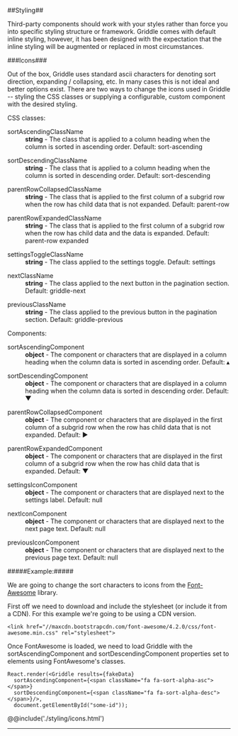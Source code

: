 ##Styling##

Third-party components should work with your styles rather than force you into specific styling structure or framework. Griddle comes with default inline styling, however, it has been designed with the expectation that the inline styling will be augmented or replaced in most circumstances.

###Icons###

Out of the box, Griddle uses standard ascii characters for denoting sort direction, expanding / collapsing, etc. In many cases this is not ideal and better options exist. There are two ways to change the icons used in Griddle -- styling the CSS classes or supplying a configurable, custom component with the desired styling.

CSS classes:

<dl>
  <dt>sortAscendingClassName</dt>
  <dd><strong>string</strong> - The class that is applied to a column heading when the column is sorted in ascending order. Default: sort-ascending</dd>
</dl>

<dl>
  <dt>sortDescendingClassName</dt>
  <dd><strong>string</strong> - The class that is applied to a column heading when the column is sorted in descending order. Default: sort-descending</dd>
</dl>

<dl>
  <dt>parentRowCollapsedClassName</dt>
  <dd><strong>string</strong> - The class that is applied to the first column of a subgrid row when the row has child data that is not expanded. Default: parent-row</dd>
</dl>

<dl>
  <dt>parentRowExpandedClassName</dt>
  <dd><strong>string</strong> - The class that is applied to the first column of a subgrid row when the row has child data and the data is expanded. Default: parent-row expanded</dd>
</dl>

<dl>
  <dt>settingsToggleClassName</dt>
  <dd><strong>string</strong> - The class applied to the settings toggle. Default: settings</dd>
</dl>

<dl>
  <dt>nextClassName</dt>
  <dd><strong>string</strong> - The class applied to the next button in the pagination section. Default: griddle-next</dd>
</dl>

<dl>
  <dt>previousClassName</dt>
  <dd><strong>string</strong> - The class applied to the previous button in the pagination section. Default: griddle-previous</dd>
</dl>

Components:

<dl>
<dt>sortAscendingComponent</dt>
<dd><strong>object</strong> - The component or characters that are displayed in a column heading when the column data is sorted in ascending order. Default: ▴</dd>
</dl>

<dl>
<dt>sortDescendingComponent</dt>
<dd><strong>object</strong> - The component or characters that are displayed in a column heading when the column data is sorted in descending order. Default: ▼</dd>
</dl>

<dl>
<dt>parentRowCollapsedComponent</dt>
<dd><strong>object</strong> - The component or characters that are displayed in the first column of a subgrid row when the row has child data that is not expanded. Default: ▶</dd>
</dl>

<dl>
<dt>parentRowExpandedComponent</dt>
<dd><strong>object</strong> - The component or characters that are displayed in the first column of a subgrid row when the row has child data that is expanded. Default: ▼</dd>
</dl>

<dl>
<dt>settingsIconComponent</dt>
<dd><strong>object</strong> - The component or characters that are displayed next to the settings label. Default: null
</dl>

<dl>
<dt>nextIconComponent</dt>
<dd><strong>object</strong> - The component or characters that are displayed next to the next page text. Default: null</dd>
</dl>

<dl>
<dt>previousIconComponent</dt>
<dd><strong>object</strong> - The component or characters that are displayed next to the previous page text. Default: null</dd>
</dl>

#####Example:#####

We are going to change the sort characters to icons from the [Font-Awesome](http://fortawesome.github.io/Font-Awesome/) library.

First off we need to download and include the stylesheet (or include it from a CDN). For this example we're going to be using a CDN version.

```
<link href="//maxcdn.bootstrapcdn.com/font-awesome/4.2.0/css/font-awesome.min.css" rel="stylesheet">
```

Once FontAwesome is loaded, we need to load Griddle with the sortAscendingComponent and sortDescendingComponent properties set to elements using FontAwesome's classes.

```
React.render(<Griddle results={fakeData}
  sortAscendingComponent={<span className="fa fa-sort-alpha-asc"></span>}
  sortDescendingComponent={<span className="fa fa-sort-alpha-desc"></span>}/>,
  document.getElementById("some-id"));
```

@@include('./styling/icons.html')

<hr />
